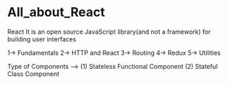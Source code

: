 # All_about_React
React 
It is an open source JavaScript library(and not a framework) for building user interfaces

1-> Fundamentals
2-> HTTP and React
3-> Routing
4-> Redux
5-> Utilities



Type of Components --> (1) Stateless Functional Component
                       (2) Stateful Class Component
